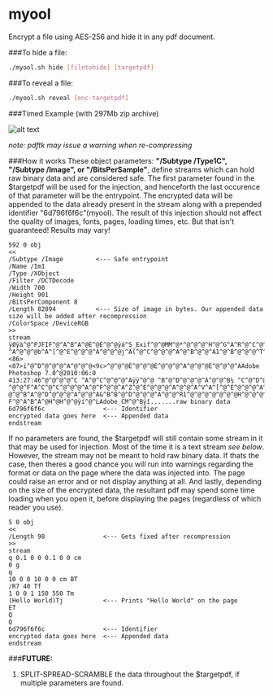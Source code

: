 # myool

Encrypt a file using AES-256 and hide it in any pdf document.

###To hide a file:
```bash
./myool.sh hide [filetohide] [targetpdf]
```
###To reveal a file:
```bash
./myool.sh reveal [enc-targetpdf]
```
###Timed Example (with 297Mb zip archive)

![alt text](https://cloud.githubusercontent.com/assets/23404638/21740196/0ec15d9a-d467-11e6-8b00-c83d2b18ae45.png "largefile")

*note: pdftk may issue a warning when re-compressing*

###How it works
These object parameters: **"/Subtype /Type1C", "/Subtype /Image", or "/BitsPerSample"**, define streams which can hold raw binary data and are considered safe. The first parameter found in the $targetpdf will be used for the injection, and henceforth the last occurence of that parameter will be the entrypoint. The encrypted data will be appended to the data already present in the stream along with a prepended identifier "6d796f6f6c"(myool). The result of this injection should not affect the quality of images, fonts, pages, loading times, etc. But that isn't guaranteed! Results may vary!

```
592 0 obj
<<
/Subtype /Image         <--- Safe entrypoint
/Name /Im1
/Type /XObject
/Filter /DCTDecode
/Width 700
/Height 901
/BitsPerComponent 8
/Length 82894           <--- Size of image in bytes. Our appended data size will be added after recompression
/ColorSpace /DeviceRGB
>>
stream
ÿØÿà^@^PJFIF^@^A^B^A^@È^@È^@^@ÿá^S_Exif^@^@MM^@*^@^@^@^H^@^G^A^R^@^C^@^@^@^A^@^A^@^@^A^Z^@^E^@^@^@
^A^@^@^@b^A^[^@^E^@^@^@^A^@^@^@j^A(^@^C^@^@^@^A^@^B^@^@^A1^@^B^@^@^@^T^@^@^@r^A2^@^B^@^@^@^T^@^@^@
<86><87>i^@^D^@^@^@^A^@^@^@<9c>^@^@^@È^@^@^@È^@^@^@^A^@^@^@È^@^@^@^AAdobe Photoshop 7.0^@2010:06:0       
413:27:46^@^@^@^@^C ^A^@^C^@^@^@^Aÿÿ^@^@ ^B^@^D^@^@^@^A^@^@^B¼ ^C^@^D^@^@^@^A^@^@^C<85>^@^@^@^@^@
^@^@^F^A^C^@^C^@^@^@^A^@^F^@^@^A^Z^@^E^@^@^@^A^@^@^A^V^A^[^@^E^@^@^@^A^@^@^A^^^A(^@^C^@^@^@^A^@^B^
@^@^B^A^@^D^@^@^@^A^@^@^A&^B^B^@^D^@^@^@^A^@^@^R1^@^@^@^@^@^@^@H^@^@^@^A^@^@^@H^@^@^@^AÿØÿà^@^PJFI
F^@^A^B^A^@H^@H^@^@ÿí^@^LAdobe_CM^@^Bÿî.......raw binary data
6d796f6f6c                <--- Identifier
encrypted data goes here  <--- Appended data
endstream
```

If no parameters are found, the $targetpdf will still contain some stream in it that may be used for injection. Most of the time it is a text stream *see below*. However, the stream may not be meant to hold raw binary data. If thats the case, then theres a good chance you will run into warnings regarding the format or data on the page where the data was injected into. The page could raise an error and or not display anything at all. And lastly, depending on the size of the encrypted data, the resultant pdf may spend some time loading when you open it, before displaying the pages (regardless of which reader you use).

```
5 0 obj
<<
/Length 98                <--- Gets fixed after recompression
>>
stream
q 0.1 0 0 0.1 0 0 cm
0 g
q
10 0 0 10 0 0 cm BT
/R7 40 Tf
1 0 0 1 150 550 Tm
(Hello World)Tj           <--- Prints "Hello World" on the page
ET
Q
Q
6d796f6f6c                <--- Identifier
encrypted data goes here  <--- Appended data
endstream 
```

###**FUTURE:**

1. SPLIT-SPREAD-SCRAMBLE the data throughout the $targetpdf, if multiple parameters are found.
